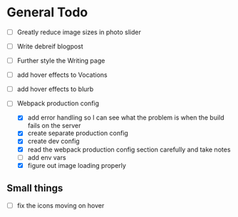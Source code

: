 # General Todo

- [ ] Greatly reduce image sizes in photo slider
- [ ] Write debreif blogpost
- [ ] Further style the Writing page
- [ ] add hover effects to Vocations
- [ ] add hover effects to blurb

- [ ] Webpack production config
    - [x] add error handling so I can see what the problem is when the build fails on the server
    - [x] create separate production config
    - [x] create dev config
    - [x] read the webpack production config section carefully and take notes
    - [ ] add env vars
    - [x] figure out image loading properly

## Small things
- [ ] fix the icons moving on hover
